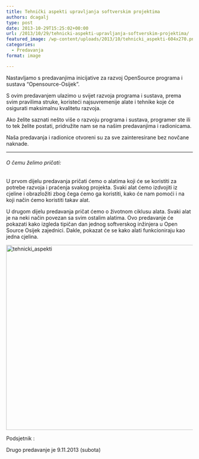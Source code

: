 ```yaml
---
title: Tehnički aspekti upravljanja softverskim projektima
authors: dcagalj
type: post
date: 2013-10-29T15:25:02+00:00
url: /2013/10/29/tehnicki-aspekti-upravljanja-softverskim-projektima/
featured_image: /wp-content/uploads/2013/10/tehnicki_aspekti-604x270.png
categories:
  - Predavanja
format: image

---
```

Nastavljamo s predavanjima inicijative za razvoj OpenSource programa i sustava “Opensource-Osijek”.

S ovim predavanjem ulazimo u svijet razvoja programa i sustava, prema svim pravilima struke, koristeći najsuvremenije alate i tehnike koje će osigurati maksimalnu kvalitetu razvoja.

Ako želite saznati nešto više o razvoju programa i sustava, programer ste ili to tek želite postati, pridružite nam se na našim predavanjima i radionicama.

Naša predavanja i radionice otvoreni su za sve zainteresirane bez novčane naknade.

<!--more-->

* * *

###### O čemu želimo pričati:

U prvom dijelu predavanja pričati ćemo o alatima koji će se koristiti za potrebe razvoja i praćenja svakog projekta. Svaki alat ćemo izdvojiti iz cjeline i obrazložiti zbog čega ćemo ga koristiti, kako će nam pomoći i na koji način ćemo koristiti takav alat.

U drugom dijelu predavanja pričat ćemo o životnom ciklusu alata. Svaki alat je na neki način povezan sa svim ostalim alatima. Ovo predavanje će pokazati kako izgleda tipičan dan jednog softverskog inžinjera u Open Source Osijek zajednici. Dakle, pokazat će se kako alati funkcioniraju kao jedna cjelina.

<img class="alignnone size-full wp-image-91" alt="tehnicki_aspekti" src="https://i0.wp.com/www.opensource-osijek.org/wordpress/wp-content/uploads/2013/10/tehnicki_aspekti.png?resize=667%2C500&#038;ssl=1" width="667" height="500" srcset="https://i0.wp.com/www.opensource-osijek.org/wordpress/wp-content/uploads/2013/10/tehnicki_aspekti.png?w=667&ssl=1 667w, https://i0.wp.com/www.opensource-osijek.org/wordpress/wp-content/uploads/2013/10/tehnicki_aspekti.png?resize=300%2C224&ssl=1 300w" sizes="(max-width: 667px) 100vw, 667px" data-recalc-dims="1" />

Podsjetnik :

Drugo predavanje je 9.11.2013 (subota)